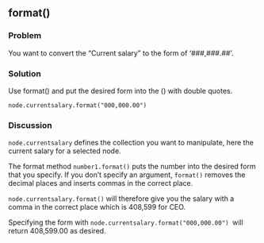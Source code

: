 ## format()


### Problem
You want to convert the “Current salary” to the form of ‘###,###.##’.


### Solution
Use format() and put the desired form into the () with double quotes. 
```
node.currentsalary.format("000,000.00")
```
### Discussion
```node.currentsalary``` defines the collection you want to manipulate, here the current salary for a selected node.

The format method ```number1.format()``` puts the number into the desired form that you specify. If you don’t specify an argument, ```format()``` removes the decimal places and inserts commas in the correct place.

```node.currentsalary.format()``` will therefore give you the salary with a comma in the correct place which is 408,599 for CEO.

Specifying the form with 
```node.currentsalary.format("000,000.00") ```will return 408,599.00 as desired.
